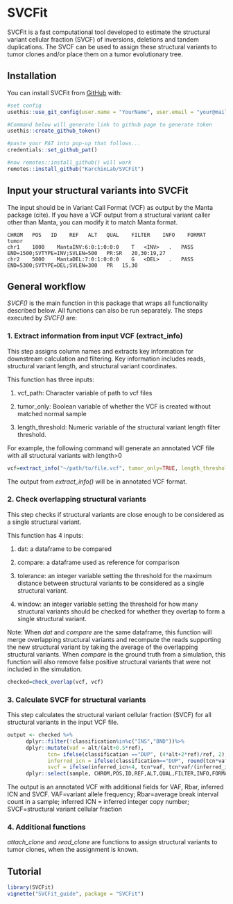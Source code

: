 
<!-- README.md is generated from README.Rmd. Please edit that file -->

# SVCFit

<!-- badges: start -->
<!-- badges: end -->

SVCFit is a fast computational tool developed to estimate the 
structural variant cellular fraction (SVCF) of inversions, deletions and
tandem duplications. The SVCF can be used to assign these structural variants
to tumor clones and/or place them on a tumor evolutionary tree. 

## Installation

You can install SVCFit from
[GitHub](https://github.com/) with:

``` r
#set config
usethis::use_git_config(user.name = "YourName", user.email = "your@mail.com")

#Command below will generate link to github page to generate token 
usethis::create_github_token() 

#paste your PAT into pop-up that follows...
credentials::set_github_pat()

#now remotes::install_github() will work
remotes::install_github("KarchinLab/SVCFit")
```

## Input your structural variants into SVCFit

The input should be in Variant Call Format (VCF) as output by the Manta package (cite). 
If you have a VCF output from a structural variant caller other than Manta, you can modify it to match Manta format.

<!-- ```{r,echo = FALSE}  example_vcf=data.frame(CHROM=c("chr1","chr2"), POS=c(1000, 5000), ID=c("MantaINV:6:0:1:0:0:0","MantaDEL:7:0:1:0:0:0"), REF=c("T","G"), ALT=c("<INV>","<DEL>"), QUAL=c(".","."), FILTER=c("PASS","PASS"),INFO=c("END=1500;SVTYPE=INV;SVLEN=500","END=5300;SVTYPE=DEL;SVLEN=300"), FORMAT=c("PR:SR","PR"),tumor=c("20,30:19,27", "15,30")) # example_vcf #` -->
<!-- ``` -->

    CHROM   POS   ID    REF   ALT   QUAL    FILTER    INFO    FORMAT    tumor
    chr1    1000    MantaINV:6:0:1:0:0:0    T   <INV>   .   PASS    END=1500;SVTYPE=INV;SVLEN=500   PR:SR   20,30:19,27
    chr2    5000    MantaDEL:7:0:1:0:0:0    G   <DEL>   .   PASS    END=5300;SVTYPE=DEL;SVLEN=300   PR   15,30

## General workflow

*SVCF()* is the main function in this package that wraps all functionality 
described below. All functions can also be run separately. The steps executed by
*SVCF()* are:

### 1. Extract information from input VCF (extract_info)

This step assigns column names and extracts key information for
downstream calculation and filtering. Key information includes reads,
structural variant length, and structural variant coordinates.

This function has three inputs:

1.  vcf_path: Character variable of path to vcf files

2.  tumor_only: Boolean variable of whether the VCF is created without
    matched normal sample

3.  length_threshold: Numeric variable of the structural variant length filter
    threshold.

For example, the following command will generate an annotated VCF file with all structural variants with length>0
``` r
vcf=extract_info("~/path/to/file.vcf", tumor_only=TRUE, length_threshold=0)
```

The output from *extract_info()* will be in annotated VCF format.

### 2. Check overlapping structural variants

This step checks if structural variants are close enough to be considered as a single structural variant.

This function has 4 inputs:

1.  dat: a dataframe to be compared

2.  compare: a dataframe used as reference for comparison

3.  tolerance: an integer variable setting the threshold for the maximum 
    distance between structural variants to be considered as a single structural variant.

5.  window: an integer variable setting the threshold for how many
    structural variants should be checked for whether they overlap to form a single structural variant.

Note: When *dat* and *compare* are the same dataframe, this function
will merge overlapping structural variants and recompute the reads supporting the
new structural variant by taking the average of the overlapping 
structural variants. When *compare* is the ground truth
from a simulation, this function will also remove false positive structural
variants that were not included in the simulation.

``` r
checked=check_overlap(vcf, vcf)
```

### 3. Calculate SVCF for structural variants

This step calculates the structural variant cellular fraction (SVCF) for all
structural variants in the input VCF file. 

``` r
output <- checked %>%
      dplyr::filter(!classification%in%c("INS","BND"))%>%
      dplyr::mutate(vaf = alt/(alt+0.5*ref),
             tcn= ifelse(classification =="DUP", (4*alt+2*ref)/ref, 2),
             inferred_icn = ifelse(classification=="DUP", round(tcn*vaf+2),2),
             svcf = ifelse(inferred_icn<4, tcn*vaf, tcn*vaf/(inferred_icn-2)))%>%
      dplyr::select(sample, CHROM,POS,ID,REF,ALT,QUAL,FILTER,INFO,FORMAT,tumor,classification,pos2,vaf,tcn,inferred_icn,svcf)
```

The output is an annotated VCF with additional fields for VAF, Rbar, inferred ICN and SVCF.
VAF=variant allele frequency; Rbar=average break interval count in a sample; inferred ICN = inferred integer copy number; SVCF=structural variant cellular fraction

### 4. Additional functions

*attach_clone* and *read_clone* are functions to assign structural variants to tumor clones, when the assignment is known.

## Tutorial

``` r
library(SVCFit)
vignette("SVCFit_guide", package = "SVCFit")
```
